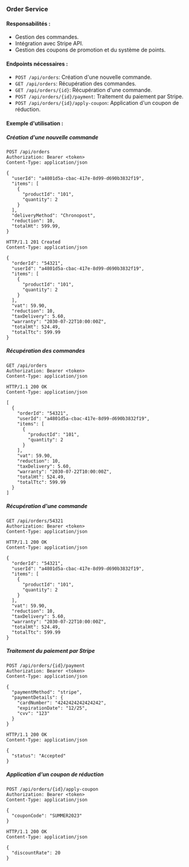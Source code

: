 ### Order Service

#### Responsabilités :
- Gestion des commandes.
- Intégration avec Stripe API.
- Gestion des coupons de promotion et du système de points.

#### Endpoints nécessaires :
- `POST /api/orders`: Création d'une nouvelle commande.
- `GET /api/orders`: Récupération des commandes.
- `GET /api/orders/{id}`: Récupération d'une commande.
- `POST /api/orders/{id}/payment`: Traitement du paiement par Stripe.
- `POST /api/orders/{id}/apply-coupon`: Application d'un coupon de réduction.

#### Exemple d'utilisation :

##### Création d'une nouvelle commande
```http
POST /api/orders
Authorization: Bearer <token>
Content-Type: application/json

{
  "userId": "a4801d5a-cbac-417e-8d99-d690b3832f19",
  "items": [
    {
      "productId": "101",
      "quantity": 2
    }
  ],
  "deliveryMethod": "Chronopost",
  "reduction": 10,
  "totalHt": 599.99,
}

HTTP/1.1 201 Created
Content-Type: application/json

{
  "orderId": "54321",
  "userId": "a4801d5a-cbac-417e-8d99-d690b3832f19",
  "items": [
    {
      "productId": "101",
      "quantity": 2
    }
  ],
  "vat": 59.90,
  "reduction": 10,
  "taxDelivery": 5.60,
  "warranty": "2030-07-22T10:00:00Z",
  "totalHt": 524.49,
  "totalTtc": 599.99
}
```

##### Récupération des commandes
```http
GET /api/orders
Authorization: Bearer <token>
Content-Type: application/json

HTTP/1.1 200 OK
Content-Type: application/json

[
  {
    "orderId": "54321",
    "userId": "a4801d5a-cbac-417e-8d99-d690b3832f19",
    "items": [
      {
        "productId": "101",
        "quantity": 2
      }
    ],
    "vat": 59.90,
    "reduction": 10,
    "taxDelivery": 5.60,
    "warranty": "2030-07-22T10:00:00Z",
    "totalHt": 524.49,
    "totalTtc": 599.99
  }
]
```

##### Récupération d'une commande
```http
GET /api/orders/54321
Authorization: Bearer <token>
Content-Type: application/json

HTTP/1.1 200 OK
Content-Type: application/json

{
  "orderId": "54321",
  "userId": "a4801d5a-cbac-417e-8d99-d690b3832f19",
  "items": [
    {
      "productId": "101",
      "quantity": 2
    }
  ],
  "vat": 59.90,
  "reduction": 10,
  "taxDelivery": 5.60,
  "warranty": "2030-07-22T10:00:00Z",
  "totalHt": 524.49,
  "totalTtc": 599.99
}

```

##### Traitement du paiement par Stripe
```http
POST /api/orders/{id}/payment
Authorization: Bearer <token>
Content-Type: application/json

{
  "paymentMethod": "stripe",
  "paymentDetails": {
    "cardNumber": "4242424242424242",
    "expirationDate": "12/25",
    "cvv": "123"
  }
}

HTTP/1.1 200 OK
Content-Type: application/json

{
  "status": "Accepted"
}
```

##### Application d'un coupon de réduction
```http
POST /api/orders/{id}/apply-coupon
Authorization: Bearer <token>
Content-Type: application/json

{
  "couponCode": "SUMMER2023"
}

HTTP/1.1 200 OK
Content-Type: application/json

{
  "discountRate": 20
}
```
